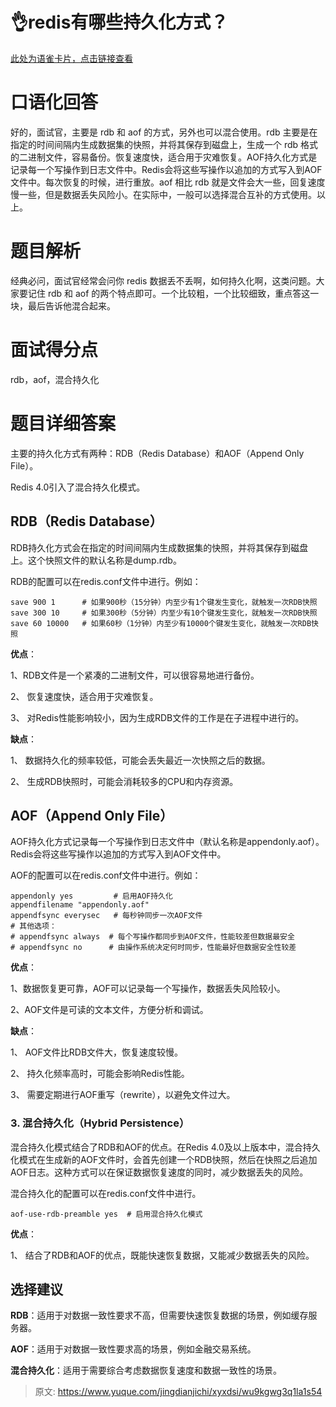 # 👌redis有哪些持久化方式？

[此处为语雀卡片，点击链接查看](https://www.yuque.com/jingdianjichi/xyxdsi/wu9kgwg3q1la1s54#YCDyb)

# 口语化回答
好的，面试官，主要是 rdb 和 aof 的方式，另外也可以混合使用。rdb 主要是在指定的时间间隔内生成数据集的快照，并将其保存到磁盘上，生成一个 rdb 格式的二进制文件，容易备份。恢复速度快，适合用于灾难恢复。AOF持久化方式是记录每一个写操作到日志文件中。Redis会将这些写操作以追加的方式写入到AOF文件中。每次恢复的时候，进行重放。aof 相比 rdb 就是文件会大一些，回复速度慢一些，但是数据丢失风险小。在实际中，一般可以选择混合互补的方式使用。以上。

# 题目解析
经典必问，面试官经常会问你 redis 数据丢不丢啊，如何持久化啊，这类问题。大家要记住 rdb 和 aof 的两个特点即可。一个比较粗，一个比较细致，重点答这一块，最后告诉他混合起来。

# 面试得分点
rdb，aof，混合持久化

# 题目详细答案
主要的持久化方式有两种：RDB（Redis Database）和AOF（Append Only File）。

Redis 4.0引入了混合持久化模式。

## RDB（Redis Database）
RDB持久化方式会在指定的时间间隔内生成数据集的快照，并将其保存到磁盘上。这个快照文件的默认名称是dump.rdb。

RDB的配置可以在redis.conf文件中进行。例如：

```plain
save 900 1      # 如果900秒（15分钟）内至少有1个键发生变化，就触发一次RDB快照
save 300 10     # 如果300秒（5分钟）内至少有10个键发生变化，就触发一次RDB快照
save 60 10000   # 如果60秒（1分钟）内至少有10000个键发生变化，就触发一次RDB快照
```

**优点**：

1、RDB文件是一个紧凑的二进制文件，可以很容易地进行备份。

2、 恢复速度快，适合用于灾难恢复。

3、 对Redis性能影响较小，因为生成RDB文件的工作是在子进程中进行的。

**缺点**：

1、 数据持久化的频率较低，可能会丢失最近一次快照之后的数据。

2、 生成RDB快照时，可能会消耗较多的CPU和内存资源。

## AOF（Append Only File）
AOF持久化方式记录每一个写操作到日志文件中（默认名称是appendonly.aof）。Redis会将这些写操作以追加的方式写入到AOF文件中。

AOF的配置可以在redis.conf文件中进行。例如：

```plain
appendonly yes         # 启用AOF持久化
appendfilename "appendonly.aof"
appendfsync everysec   # 每秒钟同步一次AOF文件
# 其他选项：
# appendfsync always  # 每个写操作都同步到AOF文件，性能较差但数据最安全
# appendfsync no      # 由操作系统决定何时同步，性能最好但数据安全性较差
```

**优点**：

1、数据恢复更可靠，AOF可以记录每一个写操作，数据丢失风险较小。

2、AOF文件是可读的文本文件，方便分析和调试。

**缺点**：

1、 AOF文件比RDB文件大，恢复速度较慢。

2、 持久化频率高时，可能会影响Redis性能。

3、 需要定期进行AOF重写（rewrite），以避免文件过大。

### 3. 混合持久化（Hybrid Persistence）
混合持久化模式结合了RDB和AOF的优点。在Redis 4.0及以上版本中，混合持久化模式在生成新的AOF文件时，会首先创建一个RDB快照，然后在快照之后追加AOF日志。这种方式可以在保证数据恢复速度的同时，减少数据丢失的风险。

混合持久化的配置可以在redis.conf文件中进行。

```plain
aof-use-rdb-preamble yes  # 启用混合持久化模式
```

**优点**：

1、 结合了RDB和AOF的优点，既能快速恢复数据，又能减少数据丢失的风险。

## 选择建议
**RDB**：适用于对数据一致性要求不高，但需要快速恢复数据的场景，例如缓存服务器。

**AOF**：适用于对数据一致性要求高的场景，例如金融交易系统。

**混合持久化**：适用于需要综合考虑数据恢复速度和数据一致性的场景。



> 原文: <https://www.yuque.com/jingdianjichi/xyxdsi/wu9kgwg3q1la1s54>